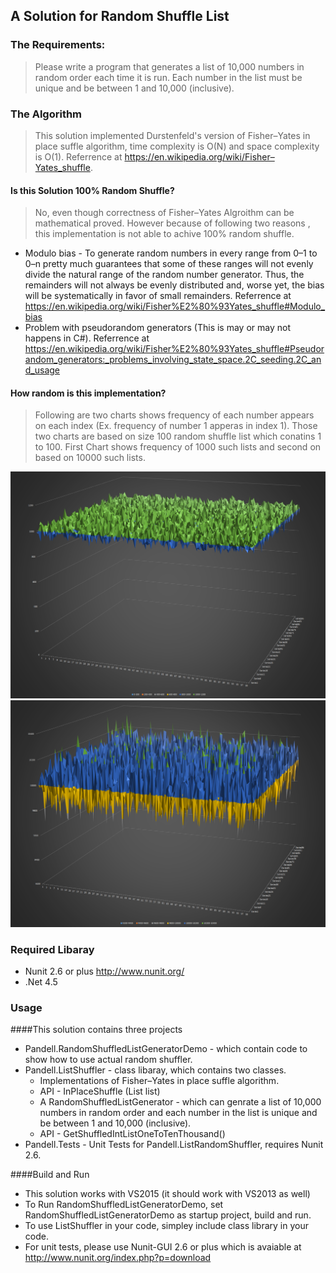 ## A Solution for Random Shuffle List

### The Requirements:

> Please write a program that generates a list of 10,000 numbers in random order each time it is run. Each number in the list must be unique and be between 1 and 10,000 (inclusive).

### The Algorithm

> This solution implemented Durstenfeld's version of Fisher–Yates in place suffle algorithm, time complexity is O(N) and space complexity is O(1).  Referrence at https://en.wikipedia.org/wiki/Fisher–Yates_shuffle.

#### Is this Solution 100% Random Shuffle?
> No, even though correctness of Fisher–Yates Algroithm can be mathematical proved. However because of following two reasons , this implementation is not able to achive 100% random shuffle. 

* Modulo bias - To generate random numbers in every range from 0–1 to 0–n pretty much guarantees that some of these ranges will not evenly divide the natural range of the random number generator. Thus, the remainders will not always be evenly distributed and, worse yet, the bias will be systematically in favor of small remainders. Referrence at https://en.wikipedia.org/wiki/Fisher%E2%80%93Yates_shuffle#Modulo_bias 
* Problem with pseudorandom generators (This is may or may not happens in C#). Referrence at https://en.wikipedia.org/wiki/Fisher%E2%80%93Yates_shuffle#Pseudorandom_generators:_problems_involving_state_space.2C_seeding.2C_and_usage

#### How random is this implementation?
> Following are two charts shows frequency of each number appears on each index (Ex. frequency of number 1 apperas in index 1). Those two charts are based on size 100 random shuffle list which conatins 1 to 100. First Chart shows frequency of 1000 such lists and second on based on 10000 such lists.
<img src="./Images/freq1.png">
<img src="./Images/freq2.png">

### Required Libaray
* Nunit 2.6 or plus http://www.nunit.org/
* .Net 4.5

### Usage

####This solution contains three projects

* Pandell.RandomShuffledListGeneratorDemo - which contain code to show how to use actual random shuffler.
* Pandell.ListShuffler - class libaray, which contains two classes.
   * Implementations of Fisher–Yates in place suffle algorithm.
   * API -  InPlaceShuffle<T> (List<T> list)
   * A RandomShuffledListGenerator - which can genrate a list of 10,000 numbers in random order and each number in the list   is  unique and be between 1 and 10,000 (inclusive).
   * API - GetShuffledIntListOneToTenThousand()
* Pandell.Tests - Unit Tests for Pandell.ListRandomShuffler, requires Nunit 2.6.

####Build and Run

* This solution works with VS2015 (it should work with VS2013 as well)
* To Run RandomShuffledListGeneratorDemo, set RandomShuffledListGeneratorDemo as startup project, build and run.
* To use ListShuffler in your code, simpley include class library in your code.
* For unit tests, please use Nunit-GUI 2.6 or plus which is avaiable at http://www.nunit.org/index.php?p=download